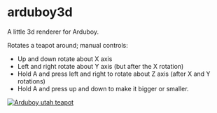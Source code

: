 # arduboy3d

A little 3d renderer for Arduboy.

Rotates a teapot around; manual controls:
 - Up and down rotate about X axis
 - Left and right rotate about Y axis (but after the X rotation)
 - Hold A and press left and right to rotate about Z axis (after X and Y rotations)
 - Hold A and press up and down to make it bigger or smaller.

[![Arduboy utah teapot](http://img.youtube.com/vi/QGIxj1Yy6Vk/0.jpg)](http://www.youtube.com/watch?v=QGIxj1Yy6Vk "Arduboy Utah teapot")
